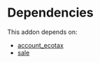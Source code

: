 # Dependencies

This addon depends on:

- [account_ecotax](https://github.com/bringout/oca-financial)
- [sale](https://github.com/bringout/oca-ocb-sale/tree/5d9b47ce90463a1c61e6fb80db86d42fb811e501/odoo-bringout-oca-ocb-sale)
